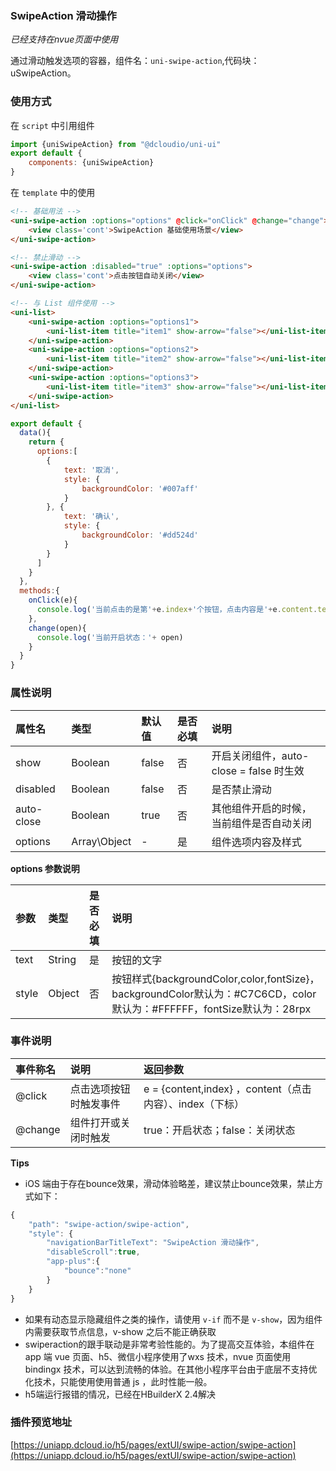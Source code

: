 ### SwipeAction 滑动操作
*已经支持在nvue页面中使用*

通过滑动触发选项的容器，组件名：``uni-swipe-action``,代码块： uSwipeAction。

### 使用方式

在 ``script`` 中引用组件 

```javascript
import {uniSwipeAction} from "@dcloudio/uni-ui"
export default {
    components: {uniSwipeAction}
}
```

在 ``template`` 中的使用

```html
<!-- 基础用法 -->
<uni-swipe-action :options="options" @click="onClick" @change="change">
    <view class='cont'>SwipeAction 基础使用场景</view>
</uni-swipe-action>

<!-- 禁止滑动 -->
<uni-swipe-action :disabled="true" :options="options">
    <view class='cont'>点击按钮自动关闭</view>
</uni-swipe-action>

<!-- 与 List 组件使用 -->
<uni-list>
    <uni-swipe-action :options="options1">
        <uni-list-item title="item1" show-arrow="false"></uni-list-item>
    </uni-swipe-action>
    <uni-swipe-action :options="options2">
        <uni-list-item title="item2" show-arrow="false"></uni-list-item>
    </uni-swipe-action>
    <uni-swipe-action :options="options3">
        <uni-list-item title="item3" show-arrow="false"></uni-list-item>
    </uni-swipe-action>
</uni-list>
```


```javascript
export default {
  data(){
    return {
      options:[
        {
            text: '取消',
            style: {
                backgroundColor: '#007aff'
            }
        }, {
            text: '确认',
            style: {
                backgroundColor: '#dd524d'
            }
        }
      ]
    }
  },
  methods:{
    onClick(e){
      console.log('当前点击的是第'+e.index+'个按钮，点击内容是'+e.content.text)
    },
    change(open){
      console.log('当前开启状态：'+ open)
    }
  }
}

```


### 属性说明

|属性名		|类型			|默认值	|是否必填	|说明										|
|:--		|:--			|:--	|:--		|:--										|
|show		|Boolean		|false	|否			|开启关闭组件，auto-close = false 时生效	|
|disabled	|Boolean		|false	|否			|是否禁止滑动								|
|auto-close	|Boolean		|true	|否			|其他组件开启的时候，当前组件是否自动关闭	|
|options	|Array\Object	|-		|是			|组件选项内容及样式							|

**options 参数说明**

|参数	|类型	|是否必填	|说明																													|
|:--	|:--	|:--		|:--																													|
|text	|String	|是			|按钮的文字																												|
|style	|Object	|否			|按钮样式{backgroundColor,color,fontSize}，backgroundColor默认为：#C7C6CD，color默认为：#FFFFFF，fontSize默认为：28rpx	|

### 事件说明

|事件称名	|说明					|返回参数													|
|:--		|:---				|:--													|
|@click		|点击选项按钮时触发事件	|e = {content,index} ，content（点击内容）、index（下标）	|
|@change	|组件打开或关闭时触发	|true：开启状态；false：关闭状态							|

**Tips**

- iOS 端由于存在bounce效果，滑动体验略差，建议禁止bounce效果，禁止方式如下：

```javascript
{
	"path": "swipe-action/swipe-action",
	"style": {
		"navigationBarTitleText": "SwipeAction 滑动操作",
		"disableScroll":true,
		"app-plus":{
			"bounce":"none"
		}
	}
}
```
- 如果有动态显示隐藏组件之类的操作，请使用 `v-if` 而不是 `v-show`，因为组件内需要获取节点信息，v-show 之后不能正确获取
- swiperaction的跟手联动是非常考验性能的。为了提高交互体验，本组件在app 端 vue 页面、h5、微信小程序使用了wxs 技术，nvue 页面使用 bindingx 技术，可以达到流畅的体验。在其他小程序平台由于底层不支持优化技术，只能使用使用普通 js ，此时性能一般。
- h5端运行报错的情况，已经在HBuilderX 2.4解决

### 插件预览地址 

[https://uniapp.dcloud.io/h5/pages/extUI/swipe-action/swipe-action](https://uniapp.dcloud.io/h5/pages/extUI/swipe-action/swipe-action)